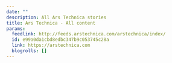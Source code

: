 ```yaml
---
date: ""
description: All Ars Technica stories
title: Ars Technica - All content
params:
  feedlink: http://feeds.arstechnica.com/arstechnica/index/
  id: e99a0da1cbd8edbc347b9c053745c28a
  link: https://arstechnica.com
  blogrolls: []
---
```

